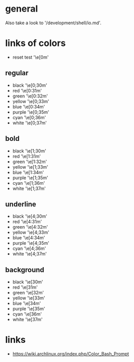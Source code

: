 # general

Also take a look to '<repository root>/development/shell/io.md'.

# links of colors

* reset test    '\e[0m'

## regular

* black     '\e[0;30m'
* red       '\e[0:31m'
* green     '\e[0:32m'
* yellow    '\e[0;33m'
* blue      '\e[0:34m'
* purple    '\e[0;35m'
* cyan      '\e[0;36m'
* white     '\e[0;37m'

## bold

* black     '\e[1;30m'
* red       '\e[1:31m'
* green     '\e[1:32m'
* yellow    '\e[1;33m'
* blue      '\e[1:34m'
* purple    '\e[1;35m'
* cyan      '\e[1;36m'
* white     '\e[1;37m'

## underline

* black     '\e[4;30m'
* red       '\e[4:31m'
* green     '\e[4:32m'
* yellow    '\e[4;33m'
* blue      '\e[4:34m'
* purple    '\e[4;35m'
* cyan      '\e[4;36m'
* white     '\e[4;37m'

## background

* black     '\e[30m'
* red       '\e[31m'
* green     '\e[32m'
* yellow    '\e[33m'
* blue      '\e[34m'
* purple    '\e[35m'
* cyan      '\e[36m'
* white     '\e[37m'

# links

* https://wiki.archlinux.org/index.php/Color_Bash_Prompt

